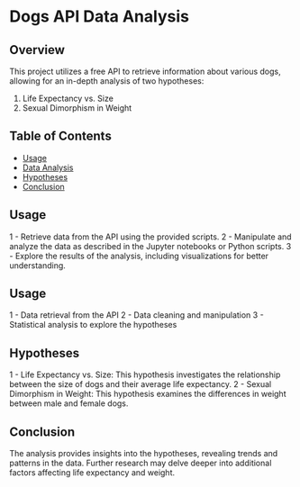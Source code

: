 # Dogs API Data Analysis

## Overview
This project utilizes a free API to retrieve information about various dogs, allowing for an in-depth analysis of two hypotheses:
1. Life Expectancy vs. Size
2. Sexual Dimorphism in Weight

## Table of Contents
- [Usage](#usage)
- [Data Analysis](#data-analysis)
- [Hypotheses](#hypotheses)
- [Conclusion](#conclusion)


## Usage
1 - Retrieve data from the API using the provided scripts.
2 - Manipulate and analyze the data as described in the Jupyter notebooks or Python scripts.
3 - Explore the results of the analysis, including visualizations for better understanding.

## Usage
1 - Data retrieval from the API
2 - Data cleaning and manipulation
3 - Statistical analysis to explore the hypotheses

## Hypotheses
1 - Life Expectancy vs. Size: This hypothesis investigates the relationship between the size of dogs and their average life expectancy.
2 - Sexual Dimorphism in Weight: This hypothesis examines the differences in weight between male and female dogs.

## Conclusion
The analysis provides insights into the hypotheses, revealing trends and patterns in the data. Further research may delve deeper into additional factors affecting life expectancy and weight.
